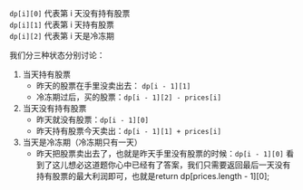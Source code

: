 
`dp[i][0]` 代表第 i 天没有持有股票  
`dp[i][1]` 代表第 i 天持有股票  
`dp[i][2]` 代表第 i 天是冷冻期

我们分三种状态分别讨论：

1.  当天持有股票
    -   昨天的股票在手里没卖出去： `dp[i - 1][1]`
    -   冷冻期过后，买的股票：`dp[i - 1][2] - prices[i]`
2.  当天没有持有股票
    -   昨天就没有股票：`dp[i - 1][0]`
    -   昨天持有股票今天卖出：`dp[i - 1][1] + prices[i]`
3.  当天是冷冻期（冷冻期只有一天）
    -   昨天把股票卖出去了，也就是昨天手里没有股票的时候：`dp[i - 1][0]`
看到了这儿想必这道题你心中已经有了答案，我们只需要返回最后一天没有持有股票的最大利润即可，也就是return dp[prices.length - 1][0];

